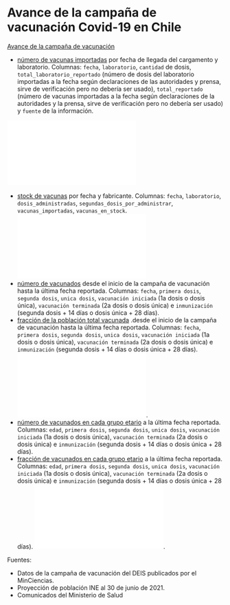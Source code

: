 # Avance de la campaña de vacunación Covid-19 en Chile

[Avance de la campaña de vacunación](/output/contrib) 

* [número de vacunas importadas](output/contrib/vacunas_importadas_fabricante_fecha.csv) por fecha de llegada del cargamento y laboratorio. Columnas: `fecha`, `laboratorio`, `cantidad` de dosis, `total_laboratorio_reportado` (número de dosis del laboratorio importadas a la fecha según declaraciones de las autoridades y prensa, sirve de verificación pero no debería ser usado), `total_reportado` (número de vacunas importadas a la fecha según declaraciones de la autoridades y la prensa, sirve de verificación pero no debería ser usado) y `fuente` de la información. 

![Gráfica](output/contrib/vacunas_importadas_fabricante_fecha.pdf?raw=True "Vacunas importadas a Chile por laboratorio")

* [stock de vacunas](output/contrib/stock_de_vacunas_fabricante_fecha.csv) por fecha y fabricante.  Columnas: `fecha`, `laboratorio`, `dosis_administradas`, `segundas_dosis_por_administrar`, `vacunas_importadas`, `vacunas_en_stock`. 
![Gráfica](output/contrib/stock_de_vacunas_fabricante_fecha.pdf)
* [número de vacunados](output/contrib/total_vacunados_fecha.csv) desde el inicio de la campaña de vacunación hasta la última fecha reportada. Columnas: `fecha`, `primera dosis`, `segunda dosis`, `unica dosis`, `vacunación iniciada` (1a dosis o dosis única), `vacunación terminada` (2a dosis o dosis única) e `inmunización` (segunda dosis + 14 días o dosis única + 28 días).
* [fracción de la población total vacunada](output/contrib/fraccion_vacunados_fecha.csv) .desde el inicio de la campaña de vacunación hasta la última fecha reportada. Columnas: `fecha`, `primera dosis`, `segunda dosis`, `unica dosis`, `vacunación iniciada` (1a dosis o dosis única), `vacunación terminada` (2a dosis o dosis única) e `inmunización` (segunda dosis + 14 días o dosis única + 28 días). 
![Gráfica](output/contrib/fraccion_vacunados_fecha.pdf).
* [número de vacunados en cada grupo etario](output/contrib/total_vacunados_edad.csv) a la última fecha reportada. Columnas: `edad`, `primera dosis`, `segunda dosis`, `unica dosis`, `vacunación iniciada` (1a dosis o dosis única), `vacunación terminada` (2a dosis o dosis única) e `inmunización` (segunda dosis + 14 días o dosis única + 28 días). 
* [fracción de vacunados en cada grupo etario](output/contrib/fraccion_vacunados_edad.csv) a la última fecha reportada. Columnas: `edad`, `primera dosis`, `segunda dosis`, `unica dosis`, `vacunación iniciada` (1a dosis o dosis única), `vacunación terminada` (2a dosis o dosis única) e `inmunización` (segunda dosis + 14 días o dosis única + 28 días). 
![Gráfica](output/contrib/fraccion_vacunados_edad.pdf). 

Fuentes: 
* Datos de la campaña de vacunación del DEIS publicados por el MinCiencias.
* Proyección de población INE al 30 de junio de 2021.
* Comunicados del Ministerio de Salud

